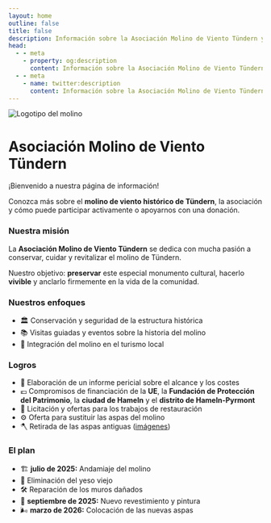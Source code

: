```yaml
---
layout: home
outline: false
title: false
description: Información sobre la Asociación Molino de Viento Tündern y su labor.
head:
  - - meta
    - property: og:description
      content: Información sobre la Asociación Molino de Viento Tündern y su labor.
  - - meta
    - name: twitter:description
      content: Información sobre la Asociación Molino de Viento Tündern y su labor.
---
```


<div class="home-hero">
  <img src="/imgs/logo.svg" alt="Logotipo del molino" class="hero-logo" />
  <h1 class="hero-title">Asociación Molino de Viento Tündern</h1>
  <p class="hero-subtitle">¡Bienvenido a nuestra página de información!</p>
  <p class="hero-text">
    Conozca más sobre el <strong>molino de viento histórico de Tündern</strong>, la asociación y cómo puede participar activamente o apoyarnos con una donación.
  </p>
</div>


### Nuestra misión

La **Asociación Molino de Viento Tündern** se dedica con mucha pasión a conservar, cuidar y revitalizar el molino de Tündern.

Nuestro objetivo: **preservar** este especial monumento cultural, hacerlo **vivible** y anclarlo firmemente en la vida de la comunidad.


### Nuestros enfoques

- 🏛️ Conservación y seguridad de la estructura histórica
- 📚 Visitas guiadas y eventos sobre la historia del molino
- 🧭 Integración del molino en el turismo local


### Logros

- 🧾 Elaboración de un informe pericial sobre el alcance y los costes
- 💶 Compromisos de financiación de la **UE**, la **Fundación de Protección del Patrimonio**, la **ciudad de Hameln** y el **distrito de Hameln-Pyrmont**
- 📐 Licitación y ofertas para los trabajos de restauración
- ⚙️ Oferta para sustituir las aspas del molino
- 🪓 Retirada de las aspas antiguas ([imágenes](/es/bilder#retirada-de-las-aspas-2025))


### El plan

- 🏗️ **julio de 2025:** Andamiaje del molino
- 🧱 Eliminación del yeso viejo
- 🛠️ Reparación de los muros dañados
- 🎨 **septiembre de 2025:** Nuevo revestimiento y pintura
- 🌬️ **marzo de 2026:** Colocación de las nuevas aspas
